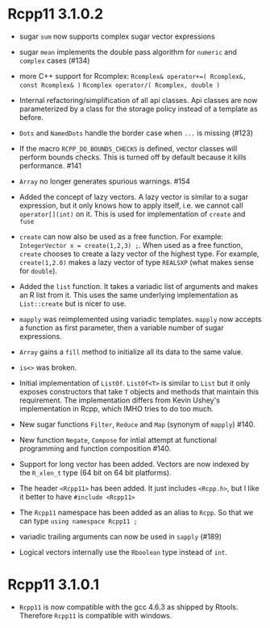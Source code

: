 # Rcpp11 3.1.0.2

* sugar `sum` now supports complex sugar vector expressions

* sugar `mean` implements the double pass algorithm for `numeric`
  and `complex` cases (#134)

* more C++ support for Rcomplex: 
     `Rcomplex& operator+=( Rcomplex&, const Rcomplex& )`
     `Rcomplex operator/( Rcomplex, double )`

* Internal refactoring/simplification of all api classes. Api classes are now 
  parameterized by a class for the storage policy instead of a template 
  as before. 
  
* `Dots` and `NamedDots` handle the border case when `...` is missing (#123)

* If the macro `RCPP_DO_BOUNDS_CHECKS` is defined, vector classes will perform
  bounds checks. This is turned off by default because it kills performance. #141
  
* `Array` no longer generates spurious warnings. #154
  
* Added the concept of lazy vectors. A lazy vector is similar to a sugar 
  expression, but it only knows how to apply itself, i.e. we cannot 
  call `operator[](int)` on it. This is used for implementation of 
  `create` and `fuse`

* `create` can now also be used as a free function. For example: 
  `IntegerVector x = create(1,2,3) ;`. When used as a free function, `create` 
  chooses to create a lazy vector of the highest type. For example, 
  `create(1,2.0)` makes a lazy vector of type `REALSXP` (what makes sense for 
  `double`). 
  
* Added the `list` function. It takes a variadic list of arguments and makes an
  R list from it. This uses the same underlying implementation as `List::create`
  but is nicer to use. 
  
* `mapply` was reimplemented using variadic templates. `mapply` now accepts a 
  function as first parameter, then a variable number of sugar expressions. 

* `Array` gains a `fill` method to initialize all its data to the same value.    
  
* `is<>` was broken. 

* Initial implementation of `ListOf`. `ListOf<T>` is similar to `List` but 
  it only exposes constructors that take `T` objects and methods that maintain 
  this requirement. The implementation differs from Kevin Ushey's implementation 
  in Rcpp, which IMHO tries to do too much. 

* New sugar functions `Filter`, `Reduce` and `Map` (synonym of `mapply`) #140. 

* New function `Negate`, `Compose` for intial attempt at functional programming 
  and function composition #140. 
  
* Support for long vector has been added. Vectors are now indexed by the `R_xlen_t`
  type (64 bit on 64 bit platforms). 
  
* The header `<Rcpp11>` has been added. It just includes `<Rcpp.h>`, but I like it 
  better to have `#include <Rcpp11>`
  
* The `Rcpp11` namespace has been added as an alias to `Rcpp`. So that we can 
  type `using namespace Rcpp11 ;`
  
* variadic trailing arguments can now be used in `sapply` (#189)
  
* Logical vectors internally use the `Rboolean` type instead of `int`. 

# Rcpp11 3.1.0.1

* `Rcpp11` is now compatible with the gcc 4.6.3 as shipped by Rtools. Therefore
  `Rcpp11` is compatible with windows. 
